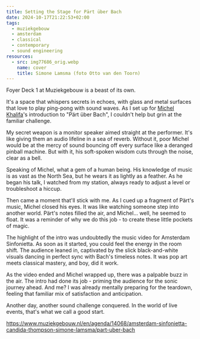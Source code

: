 ```yaml
---
title: Setting the Stage for Pärt über Bach
date: 2024-10-17T21:22:53+02:00
tags:
  - muziekgebouw
  - amsterdam
  - classical
  - contemporary
  - sound engineering
resources:
  - src: img77686_orig.webp
    name: cover
    title: Simone Lamsma (foto Otto van den Toorn)
---
```

Foyer Deck 1 at Muziekgebouw is a beast of its own. 
<!--more-->
It's a space that whispers secrets in echoes, with glass and metal surfaces that love to play ping-pong with sound waves. As I set up for [Michel Khalifa](https://www.conservatoriumvanamsterdam.nl/docenten/klassiek/michel-khalifa/)'s introduction to "Pärt über Bach", I couldn't help but grin at the familiar challenge.

My secret weapon is a monitor speaker aimed straight at the performer. It's like giving them an audio lifeline in a sea of reverb. Without it, poor Michel would be at the mercy of sound bouncing off every surface like a deranged pinball machine. But with it, his soft-spoken wisdom cuts through the noise, clear as a bell.

Speaking of Michel, what a gem of a human being. His knowledge of music is as vast as the North Sea, but he wears it as lightly as a feather. As he began his talk, I watched from my station, always ready to adjust a level or troubleshoot a hiccup.

Then came a moment that'll stick with me. As I cued up a fragment of Pärt's music, Michel closed his eyes. It was like watching someone step into another world. Pärt's notes filled the air, and Michel... well, he seemed to float. It was a reminder of why we do this job - to create these little pockets of magic.

The highlight of the intro was undoubtedly the music video for Amsterdam Sinfonietta. As soon as it started, you could feel the energy in the room shift. The audience leaned in, captivated by the slick black-and-white visuals dancing in perfect sync with Bach's timeless notes. It was pop art meets classical mastery, and boy, did it work.

As the video ended and Michel wrapped up, there was a palpable buzz in the air. The intro had done its job - priming the audience for the sonic journey ahead. And me? I was already mentally preparing for the teardown, feeling that familiar mix of satisfaction and anticipation.

Another day, another sound challenge conquered. In the world of live events, that's what we call a good start.

<https://www.muziekgebouw.nl/en/agenda/14068/amsterdam-sinfonietta-candida-thompson-simone-lamsma/part-uber-bach>